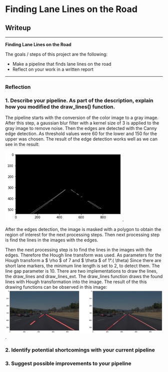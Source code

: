 # **Finding Lane Lines on the Road** 

## Writeup 

---

**Finding Lane Lines on the Road**

The goals / steps of this project are the following:
* Make a pipeline that finds lane lines on the road
* Reflect on your work in a written report



---

### Reflection

### 1. Describe your pipeline. As part of the description, explain how you modified the draw_lines() function.


[//]: # (Image References)

[image1]: ./images_output/edge.png "Edge detection"
[image2]: ./images_output/lane_detection.png "Final result of lane detection"
[image2]: ./images_output/lane_detection_with_segmentation.png "Final result of lane detection with segmentation"

The pipeline starts with the conversion of the color image to a gray image. After this step, a gaussian blur filter with a kernel size of 3 is applied to the gray image to remove noise. Then the edges are detected with the Canny edge detection. As threshold values were 60 for the lower and 150 for the upper was chosen. The result of the edge detection works well as we can see in the result:

![alt text][image1].

After the edges detection, the image is masked with a polygon to obtain the region of interest for the next processing steps.
Then next processing step is find the lines in the images with the edges.

Then the next processing step is to find the lines in the images with the edges. Therefore the Hough line transform was used. As parameters for the Hough transform a $ \rho $ of 7 and $ \theta $ of 1°.\( \theta\)
Since there are short lane markers, the minimum line length is set to 2, to detect them. The line gap parameter is 10. There are two implementations to draw the lines, the draw_lines and draw_lines_ext. The draw_lines function draws the found lines with Hough transformation into the image. 
The result of the this drawing functions can be observed in this image:
![alt text][image2].

### 2. Identify potential shortcomings with your current pipeline





### 3. Suggest possible improvements to your pipeline


